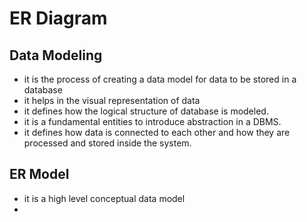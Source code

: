 # ER Diagram

## Data Modeling
- it is the process of creating a data model for data to be stored in a database
- it helps in the visual representation of data
- it defines how the logical structure of database is modeled.
- it is a fundamental entities to introduce abstraction in a DBMS.
- it defines how data is connected to each other and how they are processed and stored inside the system.


## ER Model
- it is a high level conceptual data model
- 